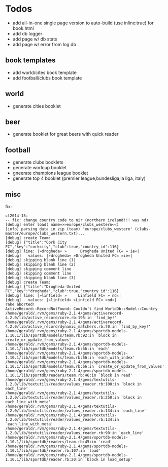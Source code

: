 # Todos

- add all-in-one single page version to auto-build (use inline:true) for book.html
- add db logger
- add page w/ db stats
- add page w/ error from log db


## book templates

- add world/cites book template
- add football/clubs book template

## world

- generate cities booklet

## beer

- generate booklet for great beers with quick reader

## football

- generate clubs booklets
- generate worlcup booklet
- gneerate champions league booklet
- generate top 4 booklet (premier league,bundesliga,la liga, italy)

## misc

fix:

~~~
cl2014-15:
-- fix: change country code to nir (northern ireland!!! was nd)
[debug] enter load( name=>>europe/clubs_western<<)
[info] parsing data in zip (team) 'europe/clubs_western' (clubs-master/europe/clubs_western.txt)...
[debug] create Team:
[debug] {"title":"Cork City FC","key":"corkcity","club":true,"country_id":116}
[debug] line: |»drogheda« »      Drogheda United FC« » ie«|
[debug]   values: |»drogheda« »Drogheda United FC« »ie«|
[debug] skipping blank line (1)
[debug] skipping blank line (2)
[debug] skipping comment line
[debug] skipping comment line
[debug] skipping blank line (3)
[debug] create Team:
[debug] {"title":"Drogheda United FC","key":"drogheda","club":true,"country_id":116}
[debug] line: |»linfield« »     Linfield FC« » nd«|
[debug]   values: |»linfield« »Linfield FC« »nd«|
rake aborted!
ActiveRecord::RecordNotFound: Couldn't find WorldDb::Model::Country
/home/gerald/.rvm/gems/ruby-2.1.4/gems/activerecord-4.2.0/lib/active_record/core.rb:195:in `find_by!'
/home/gerald/.rvm/gems/ruby-2.1.4/gems/activerecord-4.2.0/lib/active_record/dynamic_matchers.rb:70:in `find_by_key!'
/home/gerald/.rvm/gems/ruby-2.1.4/gems/sportdb-models-1.10.1/lib/sportdb/models/team.rb:92:in `block in create_or_update_from_values'
/home/gerald/.rvm/gems/ruby-2.1.4/gems/sportdb-models-1.10.1/lib/sportdb/models/team.rb:66:in `each'
/home/gerald/.rvm/gems/ruby-2.1.4/gems/sportdb-models-1.10.1/lib/sportdb/models/team.rb:66:in `each_with_index'
/home/gerald/.rvm/gems/ruby-2.1.4/gems/sportdb-models-1.10.1/lib/sportdb/models/team.rb:66:in `create_or_update_from_values'
/home/gerald/.rvm/gems/ruby-2.1.4/gems/sportdb-models-1.10.1/lib/sportdb/readers/team.rb:46:in `block in read'
/home/gerald/.rvm/gems/ruby-2.1.4/gems/textutils-1.2.0/lib/textutils/reader/values_reader.rb:100:in `block in each_line'
/home/gerald/.rvm/gems/ruby-2.1.4/gems/textutils-1.2.0/lib/textutils/reader/values_reader.rb:250:in `block in each_line_with_meta'
/home/gerald/.rvm/gems/ruby-2.1.4/gems/textutils-1.2.0/lib/textutils/reader/values_reader.rb:134:in `each_line'
/home/gerald/.rvm/gems/ruby-2.1.4/gems/textutils-1.2.0/lib/textutils/reader/values_reader.rb:134:in `each_line_with_meta'
/home/gerald/.rvm/gems/ruby-2.1.4/gems/textutils-1.2.0/lib/textutils/reader/values_reader.rb:90:in `each_line'
/home/gerald/.rvm/gems/ruby-2.1.4/gems/sportdb-models-1.10.1/lib/sportdb/readers/team.rb:45:in `read'
/home/gerald/.rvm/gems/ruby-2.1.4/gems/sportdb-models-1.10.1/lib/sportdb/reader.rb:107:in `load'
/home/gerald/.rvm/gems/ruby-2.1.4/gems/sportdb-models-1.10.1/lib/sportdb/reader.rb:20:in `block in load_setup'
~~~



